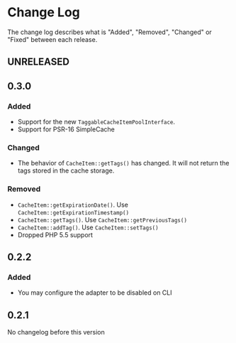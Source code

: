 # Change Log

The change log describes what is "Added", "Removed", "Changed" or "Fixed" between each release. 

## UNRELEASED

## 0.3.0

### Added

* Support for the new `TaggableCacheItemPoolInterface`. 
* Support for PSR-16 SimpleCache

### Changed

* The behavior of `CacheItem::getTags()` has changed. It will not return the tags stored in the cache storage. 

### Removed

* `CacheItem::getExpirationDate()`. Use `CacheItem::getExpirationTimestamp()`
* `CacheItem::getTags()`. Use `CacheItem::getPreviousTags()`
* `CacheItem::addTag()`. Use `CacheItem::setTags()`
* Dropped PHP 5.5 support

## 0.2.2

### Added

* You may configure the adapter to be disabled on CLI

## 0.2.1

No changelog before this version
